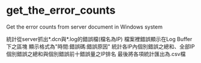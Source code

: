 # get_the_error_counts
Get the error counts from server document in Windows system

統計從server抓出*.dcn與*.log的錯誤檔(檔名為IP)
檔案裡錯誤顯示在Log Buffer下之區塊
顯示格式為"時間:錯誤碼:錯誤原因"
統計各IP內個別錯誤之總和、全部IP個別錯誤之總和與個別錯誤前十錯誤量之IP排名
最後將各項統計匯出為.csv檔
